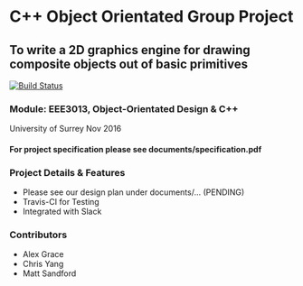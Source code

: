 # C++ Object Orientated Group Project #
## To write a 2D graphics engine for drawing composite objects out of basic primitives ##

[![Build Status](https://travis-ci.org/alexgrace95/CPlusPlus-Object-Orientated-Group-Project.svg?branch=master)](https://travis-ci.org/alexgrace95/CPlusPlus-Object-Orientated-Group-Project)

### Module: EEE3013, Object-Orientated Design &amp; C++ ###
University of Surrey
Nov 2016

#### For project specification please see documents/specification.pdf ####

### Project Details & Features ###
* Please see our design plan under documents/... (PENDING)
* Travis-CI for Testing
* Integrated with Slack

### Contributors ###
* Alex Grace
* Chris Yang
* Matt Sandford